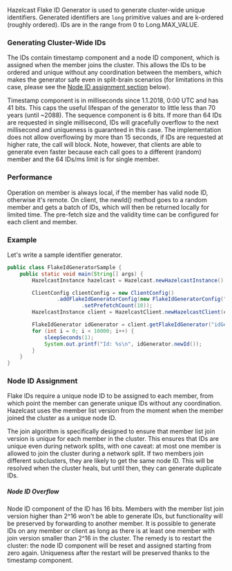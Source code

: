 
Hazelcast Flake ID Generator is used to generate cluster-wide unique identifiers. Generated identifiers are `long` primitive values and are k-ordered (roughly ordered). IDs are in the range from 0 to Long.MAX_VALUE.

### Generating Cluster-Wide IDs

The IDs contain timestamp component and a node ID component, which is assigned when the member joins the cluster. This allows the IDs to be ordered and unique without any coordination between the members, which makes the generator safe even in split-brain scenarios (for limitations in this case, please see the [Node ID assignment section](#page_Node+ID+assignment) below).

Timestamp component is in milliseconds since 1.1.2018, 0:00 UTC and has 41 bits. This caps the useful lifespan of the generator to little less than 70 years (until ~2088). The sequence component is 6 bits. If more than 64 IDs are requested in single millisecond, IDs will gracefully overflow to the next millisecond and uniqueness is guaranteed in this case. The implementation does not allow overflowing by more than 15 seconds, if IDs are requested at higher rate, the call will block. Note, however, that clients are able to generate even faster because each call goes to a different (random) member and the 64 IDs/ms limit is for single member.

### Performance

Operation on member is always local, if the member has valid node ID, otherwise it's remote. On client, the newId() method goes to a random member and gets a batch of IDs, which will then be returned locally for limited time. The pre-fetch size and the validity time can be configured for each client and member.

### Example

Let's write a sample identifier generator.

```java
public class FlakeIdGeneratorSample {
    public static void main(String[] args) {
        HazelcastInstance hazelcast = Hazelcast.newHazelcastInstance();

        ClientConfig clientConfig = new ClientConfig()
                .addFlakeIdGeneratorConfig(new FlakeIdGeneratorConfig("idGenerator")
                        .setPrefetchCount(10));
        HazelcastInstance client = HazelcastClient.newHazelcastClient(clientConfig);

        FlakeIdGenerator idGenerator = client.getFlakeIdGenerator("idGenerator");
        for (int i = 0; i < 10000; i++) {
            sleepSeconds(1);
            System.out.printf("Id: %s\n", idGenerator.newId());
        }
    }
}
```

### Node ID Assignment

Flake IDs require a unique node ID to be assigned to each member, from which point the member can generate unique IDs without any coordination. Hazelcast uses the member list version from the moment when the member joined the cluster as a unique node ID.

The join algorithm is specifically designed to ensure that member list join version is unique for each member in the cluster. This ensures that IDs are unique even during network splits, with one caveat: at most one member is allowed to join the cluster during a network split. If two members join different subclusters, they are likely to get the same node ID. This will be resolved when the cluster heals, but until then, they can generate duplicate IDs.

##### Node ID Overflow

Node ID component of the ID has 16 bits. Members with the member list join version higher than 2^16 won't be able to generate IDs, but functionality will be preserved by forwarding to another member. It is possible to generate IDs on any member or client as long as there is at least one member with join version smaller than 2^16 in the cluster. The remedy is to restart the cluster: the node ID component will be reset and assigned starting from zero again. Uniqueness after the restart will be preserved thanks to the timestamp component.
